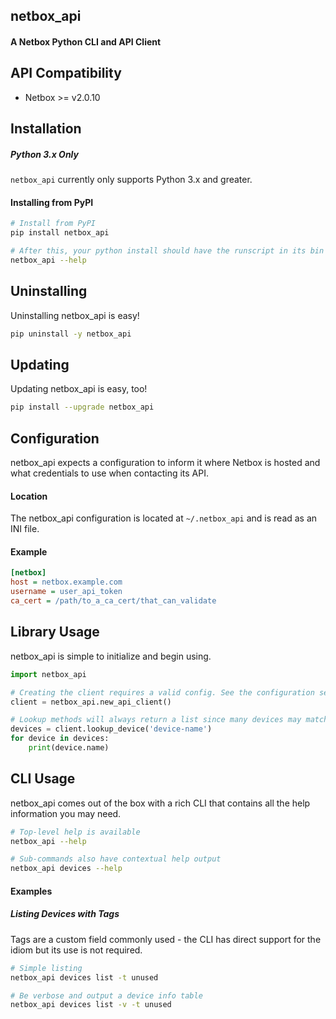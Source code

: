 ## netbox_api
#### A Netbox Python CLI and API Client

## API Compatibility
* Netbox >= v2.0.10


## Installation

##### Python 3.x Only
`netbox_api` currently only supports Python 3.x and greater.

#### Installing from PyPI

```bash
# Install from PyPI
pip install netbox_api

# After this, your python install should have the runscript in its bin folder
netbox_api --help
```

## Uninstalling

Uninstalling netbox_api is easy!

```bash
pip uninstall -y netbox_api
```

## Updating

Updating netbox_api is easy, too!

```bash
pip install --upgrade netbox_api
```

## Configuration

netbox_api expects a configuration to inform it where Netbox is hosted and what
credentials to use when contacting its API.

#### Location

The netbox_api configuration is located at `~/.netbox_api` and is read as an INI file.

#### Example

```ini
[netbox]
host = netbox.example.com
username = user_api_token
ca_cert = /path/to_a_ca_cert/that_can_validate
```

## Library Usage

netbox_api is simple to initialize and begin using.

```python
import netbox_api

# Creating the client requires a valid config. See the configuration section of the README for this.
client = netbox_api.new_api_client()

# Lookup methods will always return a list since many devices may match a given name.
devices = client.lookup_device('device-name')
for device in devices:
    print(device.name)
```

## CLI Usage

netbox_api comes out of the box with a rich CLI that contains all the help information you may need.

```bash
# Top-level help is available
netbox_api --help

# Sub-commands also have contextual help output
netbox_api devices --help
```

#### Examples
##### Listing Devices with Tags

Tags are a custom field commonly used - the CLI has direct support for the idiom but its use is not required.

```bash
# Simple listing
netbox_api devices list -t unused

# Be verbose and output a device info table
netbox_api devices list -v -t unused
```